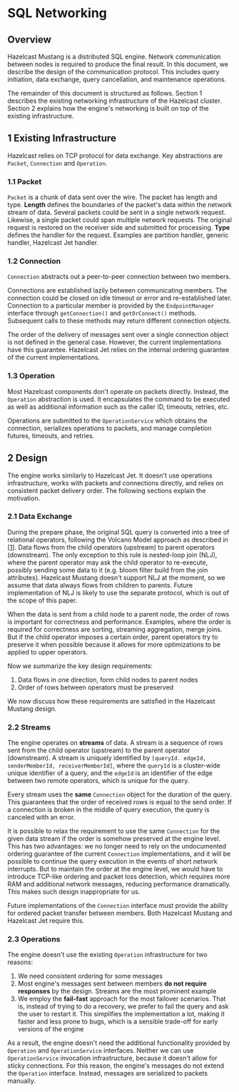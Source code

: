 # SQL Networking

## Overview
Hazelcast Mustang is a distributed SQL engine. Network communication between nodes is required to produce the final result.
In this document, we describe the design of the communication protocol. This includes query initiation, data exchange,
query cancellation, and maintenance operations.

The remainder of this document is structured as follows. Section 1 describes the existing networking infrastructure of the
Hazelcast cluster. Section 2 explains how the engine's networking is built on top of the existing infrastructure.

## 1 Existing Infrastructure

Hazelcast relies on TCP protocol for data exchange. Key abstractions are `Packet`, `Connection` and `Operation`.

### 1.1 Packet

`Packet` is a chunk of data sent over the wire. The packet has length and type. **Length** defines the boundaries of the
packet's data within the network stream of data. Several packets could be sent in a single network request. Likewise, a
single packet could span multiple network requests. The original request is restored on the receiver side and submitted for
processing. **Type** defines the handler for the request. Examples are partition handler, generic handler, Hazelcast Jet
handler.

### 1.2 Connection

`Connection` abstracts out a peer-to-peer connection between two members.

Connections are established lazily between communicating members. The connection could be closed on idle timeout or error and
re-established later. Connection to a particular member is provided by the `EndpointManager` interface through
`getConnection()` and `getOrConnect()` methods. Subsequent calls to these methods may return different connection objects.

The order of the delivery of messages sent over a single connection object is not defined in the general case. However, the
current implementations have this guarantee. Hazelcast Jet relies on the internal ordering guarantee of the current
implementations.

### 1.3 Operation

Most Hazelcast components don't operate on packets directly. Instead, the `Operation` abstraction is used. It encapsulates the
command to be executed as well as additional information such as the caller ID, timeouts, retries, etc.

Operations are submitted to the `OperationService` which obtains the connection, serializes operations to packets, and manage
completion futures, timeouts, and retries.

## 2 Design

The engine works similarly to Hazelcast Jet. It doesn't use operations infrastructure, works with packets and
connections directly, and relies on consistent packet delivery order. The following sections explain the motivation.

### 2.1 Data Exchange

During the prepare phase, the original SQL query is converted into a tree of relational operators, following the Volcano Model
approach as described in [[1]]. Data flows from the child operators (upstream) to parent operators (downstream). The only
exception to this rule is nested-loop join (NLJ), where the parent operator may ask the child operator to re-execute,
possibly sending some data to it (e.g. bloom filter build from the join attributes). Hazelcast Mustang doesn't support NLJ at
the moment, so we assume that data always flows from children to parents. Future implementation of NLJ is likely to use the
separate protocol, which is out of the scope of this paper.

When the data is sent from a child node to a parent node, the order of rows is important for correctness and performance.
Examples, where the order is required for correctness are sorting, streaming aggregation, merge joins. But if the child
operator imposes a certain order, parent operators try to preserve it when possible because it allows for more optimizations
to be applied to upper operators.

Now we summarize the key design requirements:
1. Data flows in one direction, form child nodes to parent nodes
1. Order of rows between operators must be preserved

We now discuss how these requirements are satisfied in the Hazelcast Mustang design.

### 2.2 Streams

The engine operates on **streams** of data. A stream is a sequence of rows sent from the child operator (upstream) to
the parent operator (downstream). A stream is uniquely identified by `[queryId. edgeId, senderMemberId, receiverMemberId]`,
where the `queryId` is a cluster-wide unique identifier of a query, and the `edgeId` is an identifier of the edge between
two remote operators, which is unique for the query.

Every stream uses the **same** `Connection` object for the duration of the query. This guarantees that the order of
received rows is equal to the send order. If a connection is broken in the middle of query execution, the query is
canceled with an error.

It is possible to relax the requirement to use the same `Connection` for the given data stream if the order is somehow
preserved at the engine level. This has two advantages: we no longer need to rely on the undocumented ordering guarantee
of the current `Connection` implementations, and it will be possible to continue the query execution in the events of short
network interrupts. But to maintain the order at the engine level, we would have to introduce TCP-like ordering
and packet loss detection, which requires more RAM and additional network messages, reducing performance dramatically.
This makes such design inappropriate for us.

Future implementations of the `Connection` interface must provide the ability for ordered packet transfer between members.
Both Hazelcast Mustang and Hazelcast Jet require this.

### 2.3 Operations

The engine doesn't use the existing `Operation` infrastructure for two reasons:
1. We need consistent ordering for some messages
1. Most engine's messages sent between members **do not require responses** by the design. Streams are the most prominent
example
1. We employ the **fail-fast** approach for the most failover scenarios. That is, instead of trying to do a recovery, we
prefer to fail the query and ask the user to restart it. This simplifies the implementation a lot, making it faster and less
prone to bugs, which is a sensible trade-off for early versions of the engine

As a result, the engine doesn't need the additional functionality provided by `Operation` and `OperationService` interfaces.
Neither we can use `OperationService` invocation infrastructure, because it doesn't allow for sticky connections. For this
reason, the engine's messages do not extend the `Operation` interface. Instead, messages are serialized to packets manually.

[1]: 02-operator-interface.md "SQL Operator Interface"
